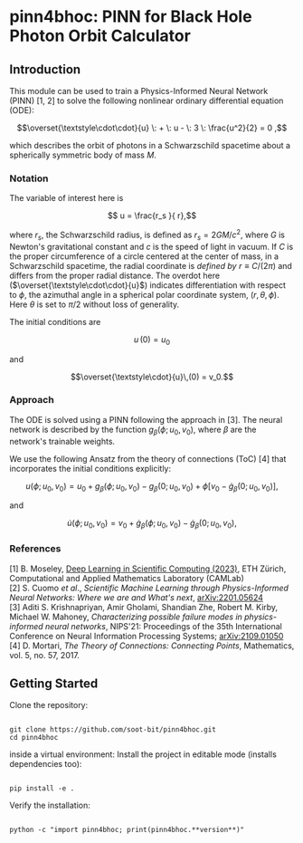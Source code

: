 # pinn4bhoc: PINN for Black Hole Photon Orbit Calculator

## Introduction
This module can  be used to train a Physics-Informed Neural Network (PINN) [1, 2] to solve the following nonlinear ordinary differential equation (ODE):
```math
\overset{\textstyle\cdot\cdot}{u}  \: + \: u - \: 3 \: \frac{u^2}{2}  =  0 ,
```
which describes the orbit of photons in a Schwarzschild spacetime about a spherically symmetric body of mass $M$.

### Notation
The variable of interest here is
```math
  u = \frac{r_s }{ r},
```
where $r_s$, the Schwarzschild radius, is defined as $r_s =  2 G M  /  c^2,$ where $G$ is Newton's gravitational constant and $c$ is the speed of light in vacuum. If $C$ is the proper circumference of a circle centered at the center of mass,
in a Schwarzschild spacetime, the radial coordinate is *defined by* $r \equiv C  /  (2\pi)$ and differs from the proper radial distance.
The overdot here ($\overset{\textstyle\cdot\cdot}{u}$) indicates differentiation with respect to $\phi$, the azimuthal angle in a spherical polar coordinate system, $(r, \theta, \phi)$. Here $\theta$ is set to $\pi  /  2$ without loss of generality.

The initial conditions are
```math
u\,(0) = u_0
```
and
```math
\overset{\textstyle\cdot}{u}\,(0) = v_0.
```

### Approach
The ODE is solved using a PINN following the approach in [3]. The neural network is described by the function $g_\beta(\phi; u_0, v_0),$ where $\beta$ are the network's trainable weights.  
  
We use the following Ansatz from the theory of connections (ToC) [4] that incorporates the initial conditions explicitly:

```math
    u(\phi; u_0, v_0)  = u_0 + g_\beta(\phi; u_0, v_0) - g_\beta(0; u_0, v_0) + \phi \left[ v_0 - \dot{g}_\beta(0; u_0, v_0) \right],
```
and
```math
    \dot{u}(\phi; u_0, v_0) = v_0 + \dot{g}_\beta(\phi; u_0, v_0) - \dot{g}_\beta(0; u_0, v_0),
```

### References
[1] B. Moseley, [Deep Learning in Scientific Computing (2023)](https://camlab.ethz.ch/teaching/deep-learning-in-scientific-computing-2023.html), ETH Zürich, Computational and Applied Mathematics Laboratory (CAMLab)  
[2] S. Cuomo *et al*., *Scientific Machine Learning through Physics-Informed Neural Networks: Where we are and What's next*, [arXiv:2201.05624](https://doi.org/10.48550/arXiv.2201.05624)  
[3] Aditi S. Krishnapriyan, Amir Gholami, Shandian Zhe, Robert M. Kirby, Michael W. Mahoney, *Characterizing possible failure modes in physics-informed neural networks*, NIPS'21: Proceedings of the 35th International Conference on Neural Information Processing Systems; [arXiv:2109.01050](https://arxiv.org/abs/2109.01050)  
[4] D. Mortari, *The Theory of Connections: Connecting Points*, Mathematics, vol. 5, no. 57, 2017.

## Getting Started

Clone the repository:

```

git clone https://github.com/soot-bit/pinn4bhoc.git
cd pinn4bhoc

```

inside a virtual environment:
Install the project in editable mode (installs dependencies too):

```

pip install -e .

```

Verify the installation:

```

python -c "import pinn4bhoc; print(pinn4bhoc.**version**)"

```
